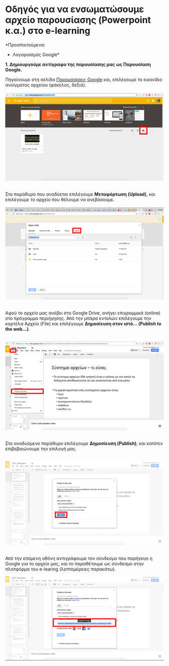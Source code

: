 # Οδηγός για να ενσωματώσουμε αρχείο παρουσίασης (Powerpoint κ.α.) στο e-learning
*Προαπαιτούμενα:
- Λογαριασμός Google*

**1. Δημιουργούμε αντίγραφο της παρουσίασης μας ως Παρουσίαση Google.** </p>

Πηγαίνουμε στη σελίδα [Παρουσιάσεις Google](https://docs.google.com/presentation/u/0/) και, επιλέγουμε το εικονίδιο ανοίγματος αρχείου (φάκελος, δεξιά). <br><br>
![1](https://github.com/vannes1312/tutorial/blob/master/1.png) <br><br>

Στο παράθυρο που αναδύεται επιλέγουμε **Μεταφόρτωση (Upload)**, και επιλέγουμε το αρχείο που θέλουμε να ανεβάσουμε.
<br><br>
![2](https://github.com/vannes1312/tutorial/blob/master/2.png) <br><br>

Αφού το αρχείο μας ανέβει στο Google Drive, ανήγει επιγραμμικά (online) στο πρόγραμμα περιήγησης. Από την μπάρα εντολών επιλέγουμε την καρτέλα Αρχείο (File) και επιλέγουμε **Δημοσίευση στον ιστό... (Publish to the web...)**. <br><br>

![3](https://github.com/vannes1312/tutorial/blob/master/3.png) <br><br>

Στο αναδυόμενο παράθυρο επιλέγουμε **Δημοσίευση (Publish)**, και κατόπιν επιβεβαιώνουμε την επιλογή μας. <br><br> 

![4](https://github.com/vannes1312/tutorial/blob/master/4.png) <br><br>

Από την επόμενη οθόνη αντιγράφουμε τον σύνδεσμο που παρήγαγε η Google για το αρχείο μας, και το παραθέτουμε ως σύνδεσμο στην πλατφόρμα του e-learing (λεπτομέρειες παρακάτω).

![5](https://github.com/vannes1312/tutorial/blob/master/5.png) <br><br>
